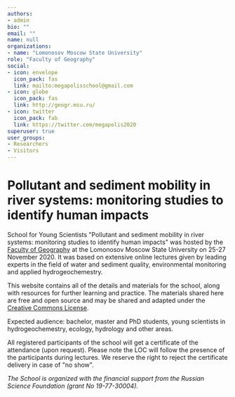 ```yaml
---
authors:
- admin
bio: ""
email: ""
name: null
organizations:
- name: "Lomonosov Moscow State University"
role: "Faculty of Geography"
social:
- icon: envelope
  icon_pack: fas
  link: mailto:megapolisschool@gmail.com
- icon: globe
  icon_pack: fas
  link: http://geogr.msu.ru/
- icon: twitter
  icon_pack: fab
  link: https://twitter.com/megapolis2020
superuser: true
user_groups:
- Researchers
- Visitors
---
```


# Pollutant and sediment mobility in river systems: monitoring studies to identify human impacts

School for Young Scientists "Pollutant and sediment mobility in river systems: monitoring studies to identify human impacts" was hosted by the [Faculty of Geography](http://geogr.msu.ru/) at the Lomonosov Moscow State University on 25-27 November 2020. It was based on extensive online lectures given by leading experts in the field of water and sediment quality, environmental monitoring and applied hydrogeochemestry. 

This website contains all of the details and materials for the school, along with resources for further learning and practice. The materials shared here are free and open source and may be shared and adapted under the [Creative Commons License](https://creativecommons.org/licenses/by/4.0/).

Expected audience: bachelor, master and PhD students, young scientists in hydrogeochemestry, ecology, hydrology and other areas.

All registered participants of the school will get a certificate of the attendance (upon request). Please note the LOC will follow the presence of the participants during lectures. We reserve the right to reject the certificate delivery in case of "no show".


*The School is organized with the financial support from the Russian Science Foundation (grant No 19-77-30004).*
